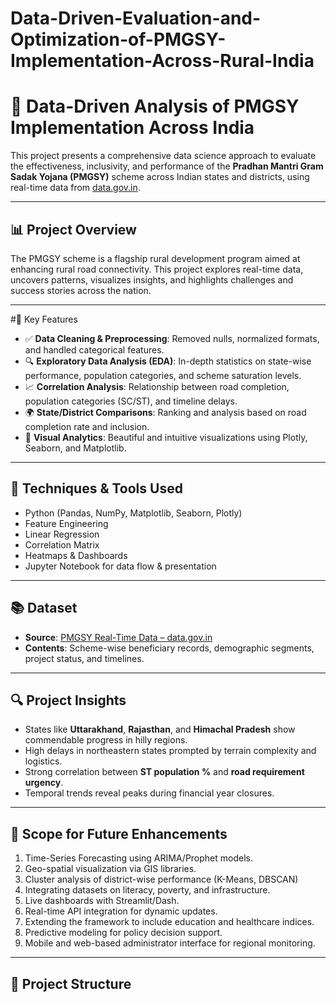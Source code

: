 # Data-Driven-Evaluation-and-Optimization-of-PMGSY-Implementation-Across-Rural-India
# 🚧 Data-Driven Analysis of PMGSY Implementation Across India

This project presents a comprehensive data science approach to evaluate the effectiveness, inclusivity, and performance of the **Pradhan Mantri Gram Sadak Yojana (PMGSY)** scheme across Indian states and districts, using real-time data from [data.gov.in](https://data.gov.in/).

---

## 📊 Project Overview

The PMGSY scheme is a flagship rural development program aimed at enhancing rural road connectivity. This project explores real-time data, uncovers patterns, visualizes insights, and highlights challenges and success stories across the nation.

---

#📌 Key Features

- ✅ **Data Cleaning & Preprocessing**: Removed nulls, normalized formats, and handled categorical features.
- 🔍 **Exploratory Data Analysis (EDA)**: In-depth statistics on state-wise performance, population categories, and scheme saturation levels.
- 📈 **Correlation Analysis**: Relationship between road completion, population categories (SC/ST), and timeline delays.
- 🌍 **State/District Comparisons**: Ranking and analysis based on road completion rate and inclusion.
- 📌 **Visual Analytics**: Beautiful and intuitive visualizations using Plotly, Seaborn, and Matplotlib.

---

## 🧠 Techniques & Tools Used

- Python (Pandas, NumPy, Matplotlib, Seaborn, Plotly)
- Feature Engineering
- Linear Regression
- Correlation Matrix
- Heatmaps & Dashboards
- Jupyter Notebook for data flow & presentation

---

## 📚 Dataset

- **Source**: [PMGSY Real-Time Data – data.gov.in](https://data.gov.in/)
- **Contents**: Scheme-wise beneficiary records, demographic segments, project status, and timelines.

---

## 🔍 Project Insights

- States like **Uttarakhand**, **Rajasthan**, and **Himachal Pradesh** show commendable progress in hilly regions.
- High delays in northeastern states prompted by terrain complexity and logistics.
- Strong correlation between **ST population %** and **road requirement urgency**.
- Temporal trends reveal peaks during financial year closures.

---

## 🔮 Scope for Future Enhancements

1. Time-Series Forecasting using ARIMA/Prophet models.
2. Geo-spatial visualization via GIS libraries.
3. Cluster analysis of district-wise performance (K-Means, DBSCAN)
4. Integrating datasets on literacy, poverty, and infrastructure.
5. Live dashboards with Streamlit/Dash.
6. Real-time API integration for dynamic updates.
7. Extending the framework to include education and healthcare indices.
8. Predictive modeling for policy decision support.
9. Mobile and web-based administrator interface for regional monitoring.

---

## 📂 Project Structure

